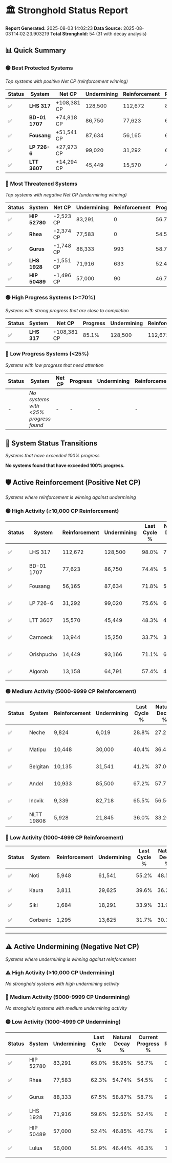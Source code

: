 # 🏛️ Stronghold Status Report

**Report Generated:** 2025-08-03 14:02:23
**Data Source:** 2025-08-03T14:02:23.903219
**Total Stronghold:** 54 (31 with decay analysis)

## 📊 Quick Summary

### 🟢 **Best Protected Systems**
*Top systems with positive Net CP (reinforcement winning)*

| Status | System | Net CP | Undermining | Reinforcement | Progress |
|--------|--------|--------|-------------|---------------|----------|
| ✅ | **LHS 317** | +108,381 CP | 128,500 | 112,672 | 85.1% |
| ✅ | **BD-01 1707** | +74,818 CP | 86,750 | 77,623 | 65.7% |
| ✅ | **Fousang** | +51,541 CP | 87,634 | 56,165 | 63.0% |
| ✅ | **LP 726-6** | +27,973 CP | 99,020 | 31,292 | 65.7% |
| ✅ | **LTT 3607** | +14,294 CP | 45,449 | 15,570 | 43.8% |

### 🔴 **Most Threatened Systems**
*Top systems with negative Net CP (undermining winning)*

| Status | System | Net CP | Undermining | Reinforcement | Progress |
|--------|--------|--------|-------------|---------------|----------|
| ✅ | **HIP 52780** | -2,523 CP | 83,291 | 0 | 56.7% |
| ✅ | **Rhea** | -2,374 CP | 77,583 | 0 | 54.5% |
| ✅ | **Gurus** | -1,748 CP | 88,333 | 993 | 58.7% |
| ✅ | **LHS 1928** | -1,551 CP | 71,916 | 633 | 52.4% |
| ✅ | **HIP 50489** | -1,496 CP | 57,000 | 90 | 46.7% |

### 🟢 **High Progress Systems (>=70%)**
*Systems with strong progress that are close to completion*

| Status | System | Net CP | Progress | Undermining | Reinforcement |
|--------|--------|--------|----------|-------------|---------------|
| ✅ | **LHS 317** | +108,381 CP | 85.1% | 128,500 | 112,672 |

### 🔴 **Low Progress Systems (<25%)**
*Systems with low progress that need attention*

| Status | System | Net CP | Progress | Undermining | Reinforcement |
|--------|--------|--------|----------|-------------|---------------|
| - | *No systems with <25% progress found* | - | - | - | - |
## 🔄 System Status Transitions
*Systems that have exceeded 100% progress*

**No systems found that have exceeded 100% progress.**

## 🛡️ Active Reinforcement (Positive Net CP)
*Systems where reinforcement is winning against undermining*

### 🟢 High Activity (≥10,000 CP Reinforcement)

| Status | System | Reinforcement | Undermining | Last Cycle % | Natural Decay % | Current Progress % | Current CP | Net CP | Activity |
|--------|--------|---------------|-------------|--------------|-----------------|-------------------|------------|--------|----------|
| ✅ | LHS 317 | 112,672 | 128,500 | 98.0% | 74.26% | 85.1% | 851,000 | +108,381 | 🟢 High Reinforcement |
| ✅ | BD-01 1707 | 77,623 | 86,750 | 74.4% | 58.22% | 65.7% | 657,000 | +74,818 | 🟢 High Reinforcement |
| ✅ | Fousang | 56,165 | 87,634 | 71.8% | 57.85% | 63.0% | 630,000 | +51,541 | 🟢 High Reinforcement |
| ✅ | LP 726-6 | 31,292 | 99,020 | 75.6% | 62.90% | 65.7% | 657,000 | +27,973 | 🟢 High Reinforcement |
| ✅ | LTT 3607 | 15,570 | 45,449 | 48.3% | 42.37% | 43.8% | 437,999 | +14,294 | 🟢 High Reinforcement |
| ✅ | Carnoeck | 13,944 | 15,250 | 33.7% | 30.81% | 32.2% | 322,000 | +13,863 | 🟢 High Reinforcement |
| ✅ | Orishpucho | 14,449 | 93,166 | 71.1% | 60.66% | 61.8% | 618,000 | +11,365 | 🟢 High Reinforcement |
| ✅ | Algorab | 13,158 | 64,791 | 57.4% | 49.79% | 50.9% | 509,000 | +11,148 | 🟢 High Reinforcement |

### 🟡 Medium Activity (5000-9999 CP Reinforcement)

| Status | System | Reinforcement | Undermining | Last Cycle % | Natural Decay % | Current Progress % | Current CP | Net CP | Activity |
|--------|--------|---------------|-------------|--------------|-----------------|-------------------|------------|--------|----------|
| ✅ | Neche | 9,824 | 6,019 | 28.8% | 27.21% | 28.2% | 282,000 | +9,924 | 🟡 Medium Reinforcement |
| ✅ | Matipu | 10,448 | 30,000 | 40.4% | 36.43% | 37.4% | 374,000 | +9,710 | 🟡 Medium Reinforcement |
| ✅ | Belgitan | 10,135 | 31,541 | 41.2% | 37.06% | 38.0% | 380,000 | +9,431 | 🟡 Medium Reinforcement |
| ✅ | Andel | 10,933 | 85,500 | 67.2% | 57.77% | 58.6% | 586,000 | +8,262 | 🟡 Medium Reinforcement |
| ✅ | Inovik | 9,339 | 82,718 | 65.5% | 56.56% | 57.2% | 572,000 | +6,403 | 🟡 Medium Reinforcement |
| ✅ | NLTT 19808 | 5,928 | 21,845 | 36.0% | 33.26% | 33.8% | 337,999 | +5,393 | 🟡 Medium Reinforcement |

### 🔴 Low Activity (1000-4999 CP Reinforcement)

| Status | System | Reinforcement | Undermining | Last Cycle % | Natural Decay % | Current Progress % | Current CP | Net CP | Activity |
|--------|--------|---------------|-------------|--------------|-----------------|-------------------|------------|--------|----------|
| ✅ | Noti | 5,948 | 61,541 | 55.2% | 48.58% | 49.0% | 490,000 | +4,171 | 🔵 Low Reinforcement |
| ✅ | Kaura | 3,811 | 29,625 | 39.6% | 36.29% | 36.6% | 366,000 | +3,099 | 🔵 Low Reinforcement |
| ✅ | Siki | 1,684 | 18,291 | 33.9% | 31.96% | 32.1% | 321,000 | +1,431 | 🔵 Low Reinforcement |
| ✅ | Corbenic | 1,295 | 13,625 | 31.7% | 30.18% | 30.3% | 303,000 | +1,239 | 🔵 Low Reinforcement |


---

## ⚠️ Active Undermining (Negative Net CP)
*Systems where undermining is winning against reinforcement*

### ⚠️ High Activity (≥10,000 CP Undermining)

*No stronghold systems with high undermining activity*

### 🔶 Medium Activity (5000-9999 CP Undermining)

*No stronghold systems with medium undermining activity*

### 🟡 Low Activity (1000-4999 CP Undermining)

| Status | System | Undermining | Last Cycle % | Natural Decay % | Current Progress % | Reinforcement | Current CP | Net CP | Activity |
|--------|--------|-------------|--------------|-----------------|-------------------|---------------|------------|--------|----------|
| ✅ | HIP 52780 | 83,291 | 65.0% | 56.95% | 56.7% | 0 | 567,000 | -2,523 | 🟡 Low Undermining |
| ✅ | Rhea | 77,583 | 62.3% | 54.74% | 54.5% | 0 | 545,000 | -2,374 | 🟡 Low Undermining |
| ✅ | Gurus | 88,333 | 67.5% | 58.87% | 58.7% | 993 | 587,000 | -1,748 | 🟡 Low Undermining |
| ✅ | LHS 1928 | 71,916 | 59.6% | 52.56% | 52.4% | 633 | 524,000 | -1,551 | 🟡 Low Undermining |
| ✅ | HIP 50489 | 57,000 | 52.4% | 46.85% | 46.7% | 90 | 467,000 | -1,496 | 🟡 Low Undermining |
| ✅ | Lulua | 56,000 | 51.9% | 46.44% | 46.3% | 154 | 462,999 | -1,448 | 🟡 Low Undermining |
